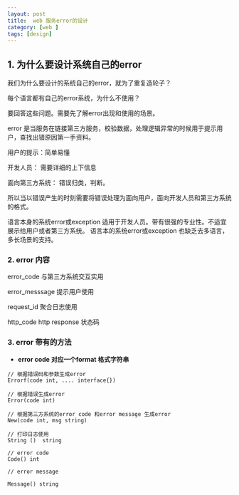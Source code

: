 ```yaml
---
layout: post
title:  web 服务error的设计
category: [web ]
tags: [design]
---
```



## 1. 为什么要设计系统自己的error

我们为什么要设计的系统自己的error，就为了重复造轮子？

每个语言都有自己的error系统，为什么不使用？

要回答这些问题。需要先了解error出现和使用的场景。

error 是当服务在链接第三方服务，校验数据，处理逻辑异常的时候用于提示用户，查找出错原因第一手资料。

用户的提示：简单易懂

开发人员： 需要详细的上下信息

面向第三方系统： 错误归类，判断。

所以当以错误产生的时刻需要将错误处理为面向用户，面向开发人员和第三方系统的格式。

语言本身的系统error或exception 适用于开发人员。带有很强的专业性。不适宜展示给用户或者第三方系统。 语言本的系统error或exception 也缺乏去多语言，多长场景的支持。

### 2. error 内容

error_code  与第三方系统交互实用 

error_messsage  提示用户使用

request_id  聚合日志使用

http_code  http response 状态码

### 3. error 带有的方法
 * **error  code 对应一个format 格式字符串**
```
// 根据错误码和参数生成error
Errorf(code int, .... interface{}) 

// 根据错误生成error
Error(code int)

// 根据第三方系统的error code 和error message 生成error
New(code int, msg string)

// 打印日志使用
String ()  string 

// error code 
Code() int

// error message

Message() string

```
